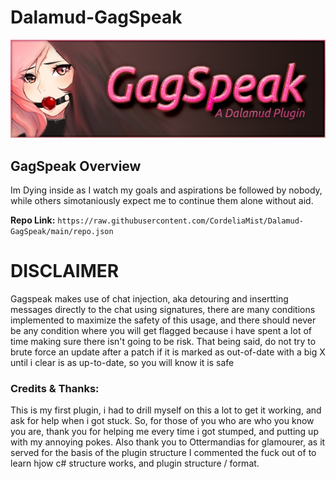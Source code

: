 # Dalamud-GagSpeak 
![Banner Image](images/GagSpeakBannerAlt.png)
## GagSpeak Overview
Im Dying inside as I watch my goals and aspirations be followed by nobody, while others simotaniously expect me to continue them alone without aid.

**Repo Link:** `https://raw.githubusercontent.com/CordeliaMist/Dalamud-GagSpeak/main/repo.json`

# DISCLAIMER
Gagspeak makes use of chat injection, aka detouring and insertting messages directly to the chat using signatures, there are many conditions implemented to maximize the safety of this usage, and there should never be any condition where you will get flagged because i have spent a lot of time making sure there isn't going to be risk. That being said, do not try to brute force an update after a patch if it is marked as out-of-date with a big X until i clear is as up-to-date, so you will know it is safe

### Credits & Thanks:
This is my first plugin, i had to drill myself on this a lot to get it working, and ask for help when i got stuck. So, for those of you who are who you know you are, thank you for helping me every time i got stumped, and putting up with my annoying pokes. Also thank you to Ottermandias for glamourer, as it served for the basis of the plugin structure I commented the fuck out of to learn hjow c# structure works, and plugin structure / format.
